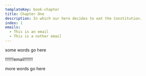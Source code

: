 ```yaml
---
templateKey: book-chapter
title: Chapter One
description: In which our hero decides to eat the Constitution.
index: 1
emails:
  - This is an email
  - This is a nother email
---
```


some words go here

!!!!!!!email!!!!!!!

more words go here